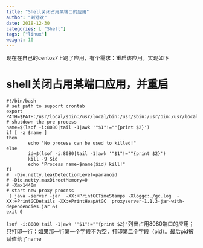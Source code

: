 ```yaml
---
title: "Shell关闭占用某端口的应用"
author: "刘港欢"
date: 2018-12-30
categories: [ "Shell"]
tags: ["linux"]
weight: 10
---
```


现在在自己的centos7上跑了应用，有个需求：重启该应用。实现如下 <!--more-->

# shell关闭占用某端口应用，并重启

```
#!/bin/bash
# set path to support crontab
export PATH=$PATH:/usr/local/sbin:/usr/local/bin:/usr/sbin:/usr/bin:/usr/local/go/bin:/root/bin
# shutdown the pre process
name=$(lsof -i:8080|tail -1|awk '"$1"!=""{print $2}')
if [ -z $name ]
then
        echo "No process can be used to killed!"
else
        id=$(lsof -i:8080|tail -1|awk '"$1"!=""{print $2}')
        kill -9 $id
        echo "Process name=$name($id) kill!"
fi
#  -Dio.netty.leakDetectionLevel=paranoid
# -Dio.netty.maxDirectMemory=0
# -Xmx1440m
# start new proxy process
 ( java -server -jar  -XX:+PrintGCTimeStamps -Xloggc:./gc.log  -XX:+PrintGCDetails -XX:+PrintHeapAtGC  proxyserver-1.1.3-jar-with-dependencies.jar &)
exit 0
```

`lsof -i:8080|tail -1|awk '"$1"!=""{print $2}'`列出占用8080端口的应用；只打印一行；如果那一行第一个字段不为空，打印第二个字段（pid）。最后pid被赋值给了name